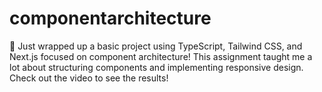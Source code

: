 # componentarchitecture
🚀 Just wrapped up a basic project using TypeScript, Tailwind CSS, and Next.js focused on component architecture! This assignment taught me a lot about structuring components and implementing responsive design. Check out the video to see the results!

